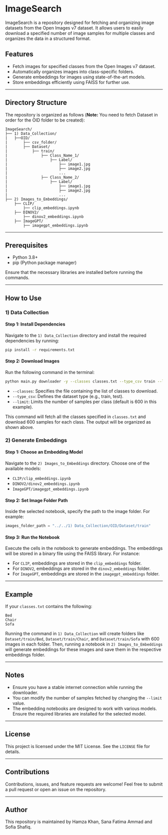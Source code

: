 # ImageSearch

ImageSearch is a repository designed for fetching and organizing image datasets from the Open Images v7 dataset. It allows users to easily download a specified number of image samples for multiple classes and organizes the data in a structured format.

## Features
- Fetch images for specified classes from the Open Images v7 dataset.
- Automatically organizes images into class-specific folders.
- Generate embeddings for images using state-of-the-art models.
- Store embeddings efficiently using FAISS for further use.

---

## Directory Structure
The repository is organized as follows (**Note:** You need to fetch Dataset in order for the OID folder to be created):
```
ImageSearch/
├── 1) Data_Collection/
|   ├──OID/
|       ├── csv_folder/
|       ├── Dataset/
|           ├── train/
|               ├── Class_Name_1/
|                   ├── Label/
|                       ├── image1.jpg
|                       ├── image2.jpg
|                       ...
|               ├── Class_Name_2/
|                   ├── Label/
|                       ├── image1.jpg
|                       ├── image2.jpg
|                       ...
├── 2) Images_to_Embeddings/
    ├── CLIP/
        ├── clip_embeddings.ipynb
    ├── DINOV2/
        ├── dinov2_embeddings.ipynb
    ├── ImageGPT/
        ├── imagegpt_embeddings.ipynb
```

---

## Prerequisites
- Python 3.8+
- pip (Python package manager)

Ensure that the necessary libraries are installed before running the commands.

---

## How to Use

### 1) Data Collection

#### Step 1: Install Dependencies
Navigate to the `1) Data_Collection` directory and install the required dependencies by running:
```bash
pip install -r requirements.txt
```

#### Step 2: Download Images
Run the following command in the terminal:
```bash
python main.py downloader -y --classes classes.txt --type_csv train --limit 600
```

- `--classes`: Specifies the file containing the list of classes to download.
- `--type_csv`: Defines the dataset type (e.g., train, test).
- `--limit`: Limits the number of samples per class (default is 600 in this example).

This command will fetch all the classes specified in `classes.txt` and download 600 samples for each class. The output will be organized as shown above.

### 2) Generate Embeddings

#### Step 1: Choose an Embedding Model
Navigate to the `2) Images_to_Embeddings` directory. Choose one of the available models:
- `CLIP/clip_embeddings.ipynb`
- `DINOV2/dinov2_embeddings.ipynb`
- `ImageGPT/imagegpt_embeddings.ipynb`

#### Step 2: Set Image Folder Path
Inside the selected notebook, specify the path to the image folder. For example:
```python
images_folder_path = "../../1) Data_Collection/OID/Dataset/train"
```

#### Step 3: Run the Notebook
Execute the cells in the notebook to generate embeddings. The embeddings will be stored in a binary file using the FAISS library. For instance:
- For `CLIP`, embeddings are stored in the `clip_embeddings` folder.
- For `DINOV2`, embeddings are stored in the `dinov2_embeddings` folder.
- For `ImageGPT`, embeddings are stored in the `imagegpt_embeddings` folder.

---

## Example
If your `classes.txt` contains the following:
```
Bed
Chair
Sofa
```
Running the command in `1) Data_Collection` will create folders like `Dataset/train/Bed`, `Dataset/train/Chair`, and `Dataset/train/Sofa` with 600 images in each folder. Then, running a notebook in `2) Images_to_Embeddings` will generate embeddings for these images and save them in the respective embeddings folder.

---

## Notes
- Ensure you have a stable internet connection while running the downloader.
- You can modify the number of samples fetched by changing the `--limit` value.
- The embedding notebooks are designed to work with various models. Ensure the required libraries are installed for the selected model.

---

## License
This project is licensed under the MIT License. See the `LICENSE` file for details.

---

## Contributions
Contributions, issues, and feature requests are welcome! Feel free to submit a pull request or open an issue on the repository.

---

## Author
This repository is maintained by Hamza Khan, Sana Fatima Ammad and Sofia Shafiq.
